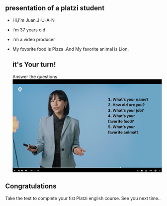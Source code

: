 ## presentation of a platzi student

- Hi,i'm Juan.J-U-A-N
- i'm 37 years old
- i'm a video producer
- My fovorite food is Pizza .And My favorite animal is Lion.

  ## it's Your turn!
  Answer the questions
![tenemos que realizar un video respondiendo las siguientes preguntas. muestra tus habilidades en un video con estas preguntas](https://github.com/lcarloszapatag/ingles-a1-principiantes-Platzi/blob/main/docs%20/images/projectquestions.png?raw=true)


## Congratulations 

Take the test to complete your fist Platzi english course.
See you next time..
